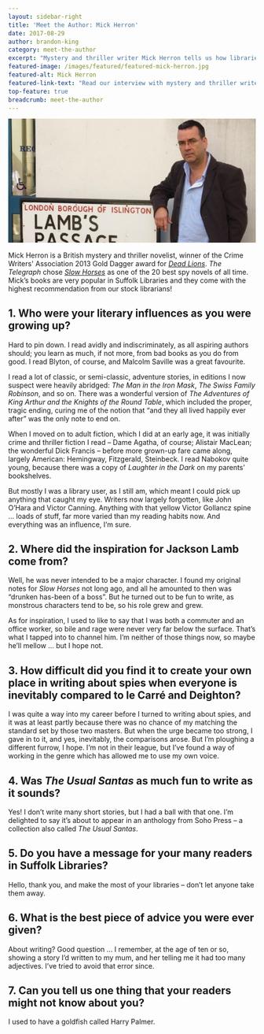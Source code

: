 ```yaml
---
layout: sidebar-right
title: 'Meet the Author: Mick Herron'
date: 2017-08-29
author: brandon-king
category: meet-the-author
excerpt: "Mystery and thriller writer Mick Herron tells us how libraries have allowed him to read widely and voraciously."
featured-image: /images/featured/featured-mick-herron.jpg
featured-alt: Mick Herron
featured-link-text: "Read our interview with mystery and thriller writer Mick Herron."
top-feature: true
breadcrumb: meet-the-author
---
```


![Mick Herron](/images/featured/featured-mick-herron.jpg)

Mick Herron is a British mystery and thriller novelist, winner of the Crime Writers' Association 2013 Gold Dagger award for [<cite>Dead Lions</cite>](https://suffolk.spydus.co.uk/cgi-bin/spydus.exe/ENQ/OPAC/BIBENQ?BRN=1985139). <cite>The Telegraph</cite> chose [<cite>Slow Horses</cite>](https://suffolk.spydus.co.uk/cgi-bin/spydus.exe/ENQ/OPAC/BIBENQ?BRN=591777) as one of the 20 best spy novels of all time. Mick’s books are very popular in Suffolk Libraries and they come with the highest recommendation from our stock librarians!

## 1. Who were your literary influences as you were growing up?

Hard to pin down. I read avidly and indiscriminately, as all aspiring authors should; you learn as much, if not more, from bad books as you do from good. I read Blyton, of course, and Malcolm Saville was a great favourite.

I read a lot of classic, or semi-classic, adventure stories, in editions I now suspect were heavily abridged: <cite>The Man in the Iron Mask</cite>, <cite>The Swiss Family Robinson</cite>, and so on. There was a wonderful version of <cite>The Adventures of King Arthur and the Knights of the Round Table</cite>, which included the proper, tragic ending, curing me of the notion that “and they all lived happily ever after” was the only note to end on.

When I moved on to adult fiction, which I did at an early age, it was initially crime and thriller fiction I read – Dame Agatha, of course; Alistair MacLean; the wonderful Dick Francis – before more grown-up fare came along, largely American: Hemingway, Fitzgerald, Steinbeck. I read Nabokov quite young, because there was a copy of <cite>Laughter in the Dark</cite> on my parents’ bookshelves.

But mostly I was a library user, as I still am, which meant I could pick up anything that caught my eye. Writers now largely forgotten, like John O’Hara and Victor Canning. Anything with that yellow Victor Gollancz spine ... loads of stuff, far more varied than my reading habits now. And everything was an influence, I’m sure.

## 2. Where did the inspiration for Jackson Lamb come from?

Well, he was never intended to be a major character. I found my original notes for <cite>Slow Horses</cite> not long ago, and all he amounted to then was “drunken has-been of a boss”. But he turned out to be fun to write, as monstrous characters tend to be, so his role grew and grew.

As for inspiration, I used to like to say that I was both a commuter and an office worker, so bile and rage were never very far below the surface. That’s what I tapped into to channel him. I’m neither of those things now, so maybe he’ll mellow ... but I hope not.

## 3. How difficult did you find it to create your own place in writing about spies when everyone is inevitably compared to le Carré and Deighton?

I was quite a way into my career before I turned to writing about spies, and it was at least partly because there was no chance of my matching the standard set by those two masters. But when the urge became too strong, I gave in to it, and yes, inevitably, the comparisons arose. But I’m ploughing a different furrow, I hope. I’m not in their league, but I’ve found a way of working in the genre which has allowed me to use my own voice.

## 4. Was <cite>The Usual Santas</cite> as much fun to write as it sounds?

Yes! I don’t write many short stories, but I had a ball with that one. I’m delighted to say it’s about to appear in an anthology from Soho Press – a collection also called <cite>The Usual Santas</cite>.

## 5. Do you have a message for your many readers in Suffolk Libraries?

Hello, thank you, and make the most of your libraries – don’t let anyone take them away.

## 6. What is the best piece of advice you were ever given?

About writing? Good question ... I remember, at the age of ten or so, showing a story I’d written to my mum, and her telling me it had too many adjectives. I’ve tried to avoid that error since.

## 7. Can you tell us one thing that your readers might not know about you?

I used to have a goldfish called Harry Palmer.
